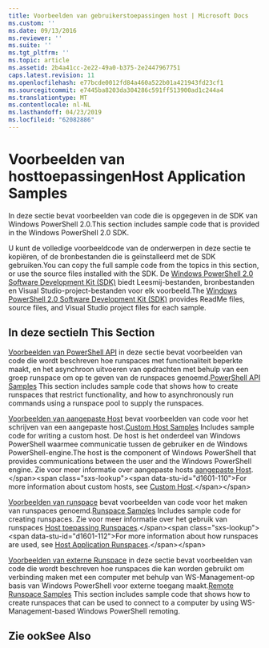 ```yaml
---
title: Voorbeelden van gebruikerstoepassingen host | Microsoft Docs
ms.custom: ''
ms.date: 09/13/2016
ms.reviewer: ''
ms.suite: ''
ms.tgt_pltfrm: ''
ms.topic: article
ms.assetid: 2b4a41cc-2e22-49a0-b375-2e2447967751
caps.latest.revision: 11
ms.openlocfilehash: e77bcde0012fd84a460a522b01a421943fd23cf1
ms.sourcegitcommit: e7445ba8203da304286c591ff513900ad1c244a4
ms.translationtype: MT
ms.contentlocale: nl-NL
ms.lasthandoff: 04/23/2019
ms.locfileid: "62082886"
---
```

# <a name="host-application-samples"></a><span data-ttu-id="d1601-102">Voorbeelden van hosttoepassingen</span><span class="sxs-lookup"><span data-stu-id="d1601-102">Host Application Samples</span></span>

<span data-ttu-id="d1601-103">In deze sectie bevat voorbeelden van code die is opgegeven in de SDK van Windows PowerShell 2.0.</span><span class="sxs-lookup"><span data-stu-id="d1601-103">This section includes sample code that is provided in the Windows PowerShell 2.0 SDK.</span></span>

 <span data-ttu-id="d1601-104">U kunt de volledige voorbeeldcode van de onderwerpen in deze sectie te kopiëren, of de bronbestanden die is geïnstalleerd met de SDK gebruiken.</span><span class="sxs-lookup"><span data-stu-id="d1601-104">You can copy the full sample code from the topics in this section, or use the source files installed with the SDK.</span></span> <span data-ttu-id="d1601-105">De [Windows PowerShell 2.0 Software Development Kit (SDK)](https://www.microsoft.com/en-us/download/details.aspx?id=2560) biedt Leesmij-bestanden, bronbestanden en Visual Studio-project-bestanden voor elk voorbeeld.</span><span class="sxs-lookup"><span data-stu-id="d1601-105">The [Windows PowerShell 2.0 Software Development Kit (SDK)](https://www.microsoft.com/en-us/download/details.aspx?id=2560) provides ReadMe files, source files, and Visual Studio project files for each sample.</span></span>

## <a name="in-this-section"></a><span data-ttu-id="d1601-106">In deze sectie</span><span class="sxs-lookup"><span data-stu-id="d1601-106">In This Section</span></span>

 <span data-ttu-id="d1601-107">[Voorbeelden van PowerShell API](./windows-powershell-api-samples.md) in deze sectie bevat voorbeelden van code die wordt beschreven hoe runspaces met functionaliteit beperkte maakt, en het asynchroon uitvoeren van opdrachten met behulp van een groep runspace om op te geven van de runspaces genoemd.</span><span class="sxs-lookup"><span data-stu-id="d1601-107">[PowerShell API Samples](./windows-powershell-api-samples.md) This section includes sample code that shows how to create runspaces that restrict functionality, and how to asynchronously run commands using a runspace pool to supply the runspaces.</span></span>

 <span data-ttu-id="d1601-108">[Voorbeelden van aangepaste Host](./custom-host-samples.md) bevat voorbeelden van code voor het schrijven van een aangepaste host.</span><span class="sxs-lookup"><span data-stu-id="d1601-108">[Custom Host Samples](./custom-host-samples.md) Includes sample code for writing a custom host.</span></span> <span data-ttu-id="d1601-109">De host is het onderdeel van Windows PowerShell waarmee communicatie tussen de gebruiker en de Windows PowerShell-engine.</span><span class="sxs-lookup"><span data-stu-id="d1601-109">The host is the component of Windows PowerShell that provides communications between the user and the Windows PowerShell engine.</span></span> <span data-ttu-id="d1601-110">Zie voor meer informatie over aangepaste hosts [aangepaste Host](https://msdn.microsoft.com/en-us/library/ee706563(v=vs.85).aspx).</span><span class="sxs-lookup"><span data-stu-id="d1601-110">For more information about custom hosts, see [Custom Host](https://msdn.microsoft.com/en-us/library/ee706563(v=vs.85).aspx).</span></span>

 <span data-ttu-id="d1601-111">[Voorbeelden van runspace](./runspace-samples.md) bevat voorbeelden van code voor het maken van runspaces genoemd.</span><span class="sxs-lookup"><span data-stu-id="d1601-111">[Runspace Samples](./runspace-samples.md) Includes sample code for creating runspaces.</span></span> <span data-ttu-id="d1601-112">Zie voor meer informatie over het gebruik van runspaces [Host toepassing Runspaces](https://msdn.microsoft.com/en-us/library/ee706563(v=vs.85).aspx).</span><span class="sxs-lookup"><span data-stu-id="d1601-112">For more information about how runspaces are used, see [Host Application Runspaces](https://msdn.microsoft.com/en-us/library/ee706563(v=vs.85).aspx).</span></span>

 <span data-ttu-id="d1601-113">[Voorbeelden van externe Runspace](./remote-runspace-samples.md) in deze sectie bevat voorbeelden van code die wordt beschreven hoe runspaces die kan worden gebruikt om verbinding maken met een computer met behulp van WS-Management-op basis van Windows PowerShell voor externe toegang maakt.</span><span class="sxs-lookup"><span data-stu-id="d1601-113">[Remote Runspace Samples](./remote-runspace-samples.md) This section includes sample code that shows how to create runspaces that can be used to connect to a computer by using WS-Management-based Windows PowerShell remoting.</span></span>

## <a name="see-also"></a><span data-ttu-id="d1601-114">Zie ook</span><span class="sxs-lookup"><span data-stu-id="d1601-114">See Also</span></span>
